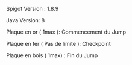 Spigot Version : 1.8.9

Java Version: 8

Plaque en or ( 1max ): Commencement du Jump

Plaque en fer ( Pas de limite ): Checkpoint

Plaque en bois ( 1max) : Fin du Jump
